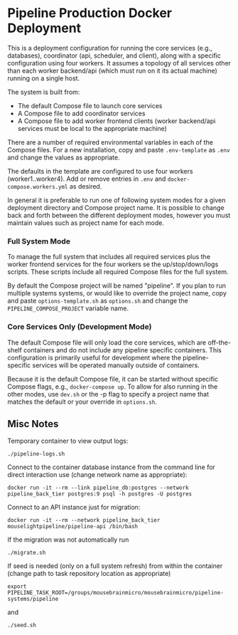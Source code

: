 # Pipeline Production Docker Deployment

This is a deployment configuration for running the core services (e.g., databases), coordinator (api, scheduler,
and client), along with a specific configuration using four workers.  It assumes a topology of all services other than
each worker backend/api (which must run on it its actual machine) running on a single host.

The system is built from:
* The default Compose file to launch core services
* A Compose file to add coordinator services
* A Compose file to add worker frontend clients (worker backend/api services must be local to the appropriate machine)

There are a number of required environmental variables in each of the Compose files.  For a new installation, copy and
paste `.env-template` as `.env` and change the values as appropriate.

The defaults in the template are configured to use four workers (worker1..worker4).  Add or remove entries in `.env` and
`docker-compose.workers.yml` as desired.

In general it is preferable to run one of following system modes for a given deployment directory and Compose project name.
It is possible to change back and forth between the different deployment modes, however you must maintain values such as
project name for each mode.

### Full System Mode

To manage the full system that includes all required services plus the worker frontend services for the four workers
 se the up/stop/down/logs scripts.  These scripts include all required Compose files for the full system.

By default the Compose project will be named "pipeline".  If you plan to run multiple systems systems, or would like to
override the project name, copy and paste `options-template.sh` as `options.sh` and change the `PIPELINE_COMPOSE_PROJECT`
variable name.

### Core Services Only (Development Mode)
The default Compose file will only load the core services, which are off-the-shelf containers and do not include any
pipeline specific containers.  This configuration is primarily useful for development where the pipeline-specific
services will be operated manually outside of containers.

Because it is the default Compose file, it can be started without specific Compose flags, e.g., `docker-compose up`.  To 
allow for also running in the other modes, use `dev.sh` or the -p flag to specify a project name that matches the default
or your override in `options.sh`.

## Misc Notes

Temporary container to view output logs:

`./pipeline-logs.sh`

Connect to the container database instance from the command line for direct interaction use (change network name
as appropriate):

`docker run -it --rm --link pipeline_db:postgres --network pipeline_back_tier postgres:9 psql -h postgres -U postgres`


Connect to an API instance just for migration:

`docker run -it --rm --network pipeline_back_tier mouselightpipeline/pipeline-api /bin/bash`

If the migration was not automatically run

`./migrate.sh`

If seed is needed (only on a full system refresh) from within the container (change path to task repository location
as appropriate)

`export PIPELINE_TASK_ROOT=/groups/mousebrainmicro/mousebrainmicro/pipeline-systems/pipeline`

and

`./seed.sh`
